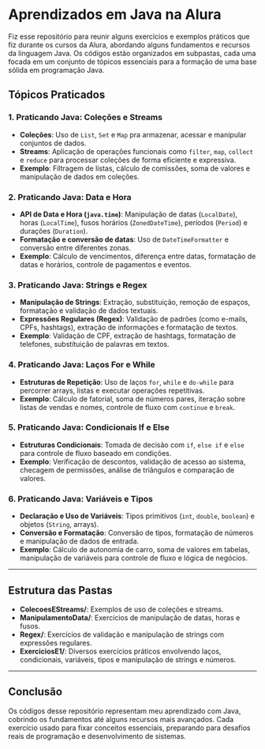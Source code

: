 # Aprendizados em Java na Alura

Fiz esse repositório para reunir alguns exercícios e exemplos práticos que fiz durante os cursos da Alura, abordando alguns fundamentos e recursos da linguagem Java. Os códigos estão organizados em subpastas, cada uma focada em um conjunto de tópicos essenciais para a formação de uma base sólida em programação Java.

## Tópicos Praticados

### 1. Praticando Java: Coleções e Streams
- **Coleções**: Uso de `List`, `Set` e `Map` pra armazenar, acessar e manipular conjuntos de dados.
- **Streams**: Aplicação de operações funcionais como `filter`, `map`, `collect` e `reduce` para processar coleções de forma eficiente e expressiva.
- **Exemplo**: Filtragem de listas, cálculo de comissões, soma de valores e manipulação de dados em coleções.

### 2. Praticando Java: Data e Hora
- **API de Data e Hora (`java.time`)**: Manipulação de datas (`LocalDate`), horas (`LocalTime`), fusos horários (`ZonedDateTime`), períodos (`Period`) e durações (`Duration`).
- **Formatação e conversão de datas**: Uso de `DateTimeFormatter` e conversão entre diferentes zonas.
- **Exemplo**: Cálculo de vencimentos, diferença entre datas, formatação de datas e horários, controle de pagamentos e eventos.

### 3. Praticando Java: Strings e Regex
- **Manipulação de Strings**: Extração, substituição, remoção de espaços, formatação e validação de dados textuais.
- **Expressões Regulares (Regex)**: Validação de padrões (como e-mails, CPFs, hashtags), extração de informações e formatação de textos.
- **Exemplo**: Validação de CPF, extração de hashtags, formatação de telefones, substituição de palavras em textos.

### 4. Praticando Java: Laços For e While
- **Estruturas de Repetição**: Uso de laços `for`, `while` e `do-while` para percorrer arrays, listas e executar operações repetitivas.
- **Exemplo**: Cálculo de fatorial, soma de números pares, iteração sobre listas de vendas e nomes, controle de fluxo com `continue` e `break`.

### 5. Praticando Java: Condicionais If e Else
- **Estruturas Condicionais**: Tomada de decisão com `if`, `else if` e `else` para controle de fluxo baseado em condições.
- **Exemplo**: Verificação de descontos, validação de acesso ao sistema, checagem de permissões, análise de triângulos e comparação de valores.

### 6. Praticando Java: Variáveis e Tipos
- **Declaração e Uso de Variáveis**: Tipos primitivos (`int`, `double`, `boolean`) e objetos (`String`, arrays).
- **Conversão e Formatação**: Conversão de tipos, formatação de números e manipulação de dados de entrada.
- **Exemplo**: Cálculo de autonomia de carro, soma de valores em tabelas, manipulação de variáveis para controle de fluxo e lógica de negócios.

---

## Estrutura das Pastas

- **ColecoesEStreams/**: Exemplos de uso de coleções e streams.
- **ManipulamentoData/**: Exercícios de manipulação de datas, horas e fusos.
- **Regex/**: Exercícios de validação e manipulação de strings com expressões regulares.
- **ExerciciosE1/**: Diversos exercícios práticos envolvendo laços, condicionais, variáveis, tipos e manipulação de strings e números.

---

## Conclusão

Os códigos desse repositório representam meu aprendizado com Java, cobrindo os fundamentos até alguns recursos mais avançados. Cada exercício usado para fixar conceitos essenciais, preparando para desafios reais de programação e desenvolvimento de sistemas.
